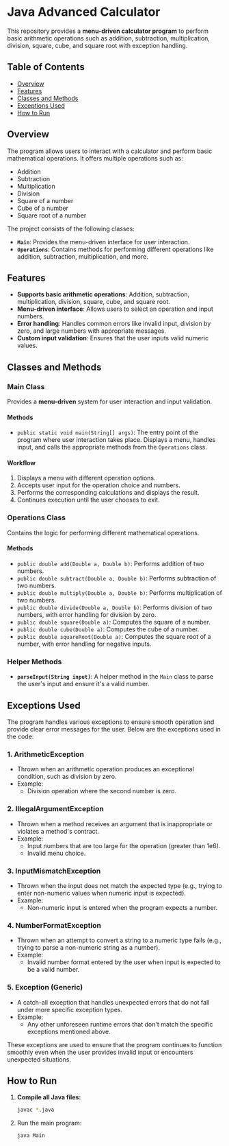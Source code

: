 # Java Advanced Calculator

This repository provides a **menu-driven calculator program** to perform basic arithmetic operations such as addition, subtraction, multiplication, division, square, cube, and square root with exception handling.

## Table of Contents
- [Overview](#overview)
- [Features](#features)
- [Classes and Methods](#classes-and-methods)
- [Exceptions Used](#exceptions-used)
- [How to Run](#how-to-run)

## Overview
The program allows users to interact with a calculator and perform basic mathematical operations. It offers multiple operations such as:

- Addition
- Subtraction
- Multiplication
- Division
- Square of a number
- Cube of a number
- Square root of a number

The project consists of the following classes:
- **`Main`**: Provides the menu-driven interface for user interaction.
- **`Operations`**: Contains methods for performing different operations like addition, subtraction, multiplication, and more.

## Features
- **Supports basic arithmetic operations**: Addition, subtraction, multiplication, division, square, cube, and square root.
- **Menu-driven interface**: Allows users to select an operation and input numbers.
- **Error handling**: Handles common errors like invalid input, division by zero, and large numbers with appropriate messages.
- **Custom input validation**: Ensures that the user inputs valid numeric values.

## Classes and Methods

### **Main Class**
Provides a **menu-driven** system for user interaction and input validation.

#### **Methods**
- `public static void main(String[] args)`: The entry point of the program where user interaction takes place. Displays a menu, handles input, and calls the appropriate methods from the `Operations` class.

#### **Workflow**
1. Displays a menu with different operation options.
2. Accepts user input for the operation choice and numbers.
3. Performs the corresponding calculations and displays the result.
4. Continues execution until the user chooses to exit.

### **Operations Class**
Contains the logic for performing different mathematical operations.

#### **Methods**
- `public double add(Double a, Double b)`: Performs addition of two numbers.
- `public double subtract(Double a, Double b)`: Performs subtraction of two numbers.
- `public double multiply(Double a, Double b)`: Performs multiplication of two numbers.
- `public double divide(Double a, Double b)`: Performs division of two numbers, with error handling for division by zero.
- `public double square(Double a)`: Computes the square of a number.
- `public double cube(Double a)`: Computes the cube of a number.
- `public double squareRoot(Double a)`: Computes the square root of a number, with error handling for negative inputs.

### **Helper Methods**
- **`parseInput(String input)`**: A helper method in the `Main` class to parse the user's input and ensure it's a valid number.

## Exceptions Used

The program handles various exceptions to ensure smooth operation and provide clear error messages for the user. Below are the exceptions used in the code:

### 1. **ArithmeticException**
   - Thrown when an arithmetic operation produces an exceptional condition, such as division by zero.
   - Example: 
     - Division operation where the second number is zero.

### 2. **IllegalArgumentException**
   - Thrown when a method receives an argument that is inappropriate or violates a method's contract.
   - Example: 
     - Input numbers that are too large for the operation (greater than 1e6).
     - Invalid menu choice.

### 3. **InputMismatchException**
   - Thrown when the input does not match the expected type (e.g., trying to enter non-numeric values when numeric input is expected).
   - Example:
     - Non-numeric input is entered when the program expects a number.

### 4. **NumberFormatException**
   - Thrown when an attempt to convert a string to a numeric type fails (e.g., trying to parse a non-numeric string as a number).
   - Example:
     - Invalid number format entered by the user when input is expected to be a valid number.

### 5. **Exception (Generic)**
   - A catch-all exception that handles unexpected errors that do not fall under more specific exception types.
   - Example:
     - Any other unforeseen runtime errors that don't match the specific exceptions mentioned above.

These exceptions are used to ensure that the program continues to function smoothly even when the user provides invalid input or encounters unexpected situations.


## How to Run
1. **Compile all Java files:**
   ```sh
   javac *.java
2. Run the main program:
   ```sh
   java Main
